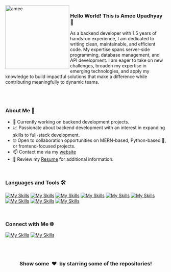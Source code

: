 <img align="left" width="200" height="200" alt="amee" src="https://github.com/user-attachments/assets/f18a649f-7a11-41b7-b6c7-8c114ba8893f"/>

### Hello World! This is Amee Upadhyay 👋

As a backend developer with 1.5 years of hands-on experience, I am dedicated to writing clean, maintainable, and efficient code. My expertise spans server-side programming, database management, and API development. I am eager to take on new challenges, broaden my expertise in emerging technologies, and apply my knowledge to build impactful solutions that make a difference while contributing meaningfully to dynamic teams.


<br>
<br>

### About Me 🚀

- 🔭 Currently working on backend development projects.
- 📈 Passionate about backend development with an interest in expanding skills to full-stack development.
- 🤓 Open to collaboration opportunities on MERN-based, Python-based 🐍, or frontend-focused projects.
- 📫 Contact me via my [website](https://amee-portfolio.vercel.app/)
- 📝 Review my [Resume](https://github.com/ameeupadhyay/amee-portfolio/blob/main/public/assets/Amee_Resume.pdf) for additional information.

<br>

### Languages and Tools 🛠️

[![My Skills](https://skillicons.dev/icons?i=js)](https://developer.mozilla.org/en-US/docs/Web/JavaScript)
[![My Skills](https://skillicons.dev/icons?i=nodejs)](https://nodejs.org/)
[![My Skills](https://skillicons.dev/icons?i=express)](https://express.org/)
[![My Skills](https://skillicons.dev/icons?i=mysql)](https://www.mysql.com/)
[![My Skills](https://skillicons.dev/icons?i=mongodb)](https://mongodb.org/)
[![My Skills](https://skillicons.dev/icons?i=python)](https://www.python.org/)
[![My Skills](https://skillicons.dev/icons?i=django)](https://www.djangoproject.com/)
[![My Skills](https://skillicons.dev/icons?i=html)](ttps://developer.mozilla.org/en-US/docs/Web/HTML)
[![My Skills](https://skillicons.dev/icons?i=css)](https://developer.mozilla.org/en-US/docs/Web/CSS)

<br>


### Connect with Me 🌐

[![My Skills](https://skillicons.dev/icons?i=linkedin)](https://www.linkedin.com/in/amee812/)
[![My Skills](https://skillicons.dev/icons?i=gmail)](mailto:amee0812.ad@gmail.com)


<br clear="left" />


<br>
<h3 align="center">Show some &nbsp;❤️&nbsp; by starring some of the repositories!</h3>
